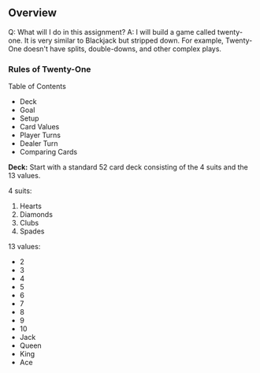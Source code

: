 ## Overview

Q: What will I do in this assignment?
A: I will build a game called twenty-one. It is very similar to Blackjack but stripped down. For example, Twenty-One doesn't have splits, double-downs, and other complex plays.

### Rules of Twenty-One

Table of Contents

- Deck
- Goal
- Setup
- Card Values
- Player Turns
- Dealer Turn
- Comparing Cards

**Deck:**
Start with a standard 52 card deck consisting of the 4 suits and the 13 values.

4 suits:

1. Hearts
2. Diamonds
3. Clubs
4. Spades

13 values:

- 2
- 3
- 4
- 5
- 6
- 7
- 8
- 9
- 10
- Jack
- Queen
- King
- Ace
